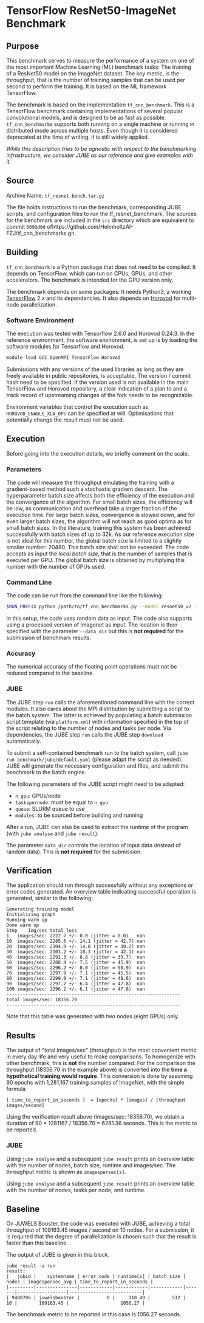 # TensorFlow ResNet50-ImageNet Benchmark

## Purpose

This benchmark serves to measure the performance of a system on one of the most important Machine Learning (ML) benchmark tasks: The training of a ResNet50 model on the ImageNet dataset. The key metric, is the throughput, that is the number of training samples that can be used per second to perform the training. It is based on the ML framework TensorFlow.

The benchmark is based on the implementation `tf_cnn_benchmark`. This is a TensorFlow benchmark containing implementations of several popular convolutional models, and is designed to be as fast as possible. `tf_cnn_benchmark`s supports both running on a single machine or running in distributed mode across multiple hosts. Even though it is considered deprecated at the time of writing, it is still widely applied.

_While this description tries to be agnostic with respect to the benchmarking infrastructure, we consider JUBE as our reference and give examples with it._

## Source

Archive Name: `tf_resnet-bench.tar.gz`

The file holds instructions to run the benchmark, corresponding JUBE scripts, and
configuration files to run the tf_resnet_benchmark. The sources
for the benchmark are included in the `src` directory which are equivalent to commit `6099d0d` ofhttps://github.com/HelmholtzAI-FZJ/tf_cnn_benchmarks.git.

## Building

`tf_cnn_benchmark` is a Python package that does not need to be compiled. It depends on  TensorFlow, which can run on CPUs, GPUs, and other accelerators. The benchmark is intended for the GPU version only.

The benchmark depends on some packages: It needs Python3, a working [TensorFlow](https://www.tensorflow.org) 2.x and its dependencies. It also depends on [Horovod](https://horovod.readthedocs.io) for multi-node parallelization. 

### Software Environment

The execution was tested with Tensorflow 2.6.0 and Horovod 0.24.3. In the reference environment, the software environment, is set up is by loading the software modules for Tensorflow and Horovod.
```bash
module load GCC OpenMPI TensorFlow Horovod
```

Submissions with any versions of the used libraries as long as they are freely available in public repositories, is acceptable. The version / commit hash need to be specified. If the version used is not available in the main TensorFlow and Horovod repository, a clear indication of a plan to and a track record of upstreaming changes of the fork needs to be recognizable.

Environment variables that control the execution such as `HOROVOD_ENABLE_XLA_OPS` can be specified at will.  Optimisations that potentially change the result must not be used.

## Execution

Before going into the execution details, we briefly comment on the scale.

### Parameters

The code will measure the throughput emulating the training with a gradient-based method such a stochastic gradient descent. The hyperparameter batch size affects both the efficiency of the execution and the convergence of the algorithm. For small batch sizes, the efficiency will be low, as communication and overhead take a larger fraction of the execution time. For large batch sizes, convergence is slowed down, and for even larger batch sizes, the algorithm will not reach as good optima as for small batch sizes. In the literature, training this system has been achieved successfully with batch sizes of up to 32k. As our reference execution size is not ideal for this number, the global batch size is limited to a slightly smaller number: 20480. This batch size shall not be exceeded. The code accepts as input the _local batch size_, that is the number of samples that is executed per GPU. The global batch size is obtained by multiplying this number with the number of GPUs used. 

### Command Line

The code can be run from the command line like the following:

```bash
$RUN_PREFIX python /path/to/tf_cnn_benchmarks.py --model resnet50_v2 --batch_size 512 -variable_update horovod --use_fp16=True --xla_compile=True
```
In this setup, the code uses random data as input. The code also supports using a processed version of Imagenet as input. The location is then specified with the parameter `--data_dir` but this is **not required** for the submission of benchmark results.  

### Accuracy

The numerical accuracy of the floating point operations must not be reduced compared to the baseline. 

### JUBE

The JUBE step `run` calls the aforementioned command line with the correct modules. It also cares about the MPI distribution by submitting a script to the batch system. The latter is achieved by populating a batch submission script template (via `platform.xml`) with information specified in the top of the script relating to the number of nodes and tasks per node. Via dependencies, the JUBE step `run` calls the JUBE step `download` automatically.

To submit a self-contained benchmark run to the batch system, call `jube run benchmark/jube/default.yaml` (please adapt the script as needed). JUBE will generate the necessary configuration and files, and submit the benchmark to the batch engine.

The following parameters of the JUBE script might need to be adapted:
- `n_gpu`: GPUs/node
- `taskspernode`: must be equal to `n_gpu`
- `queue`: SLURM queue to use
- `modules`: to be sourced before building and running

After a run, JUBE can also be used to extract the runtime of the program (with
`jube analyse` and `jube result`).

The parameter `data_dir` controls the location of input data (instead of random data). This is **not required** for the submission.

## Verification

The application should run through successfully without any exceptions or error
codes generated. An overview table indicating successful operation is generated,
similar to the following:

```
Generating training model
Initializing graph
Running warm up
Done warm up
Step	Img/sec	total_loss
1	images/sec: 2222.7 +/- 0.0 (jitter = 0.0)	nan
10	images/sec: 2285.6 +/- 14.1 (jitter = 42.7)	nan
20	images/sec: 2304.9 +/- 14.0 (jitter = 30.2)	nan
30	images/sec: 2303.2 +/- 10.3 (jitter = 42.1)	nan
40	images/sec: 2292.3 +/- 8.8 (jitter = 39.7)	nan
50	images/sec: 2288.4 +/- 7.5 (jitter = 45.9)	nan
60	images/sec: 2296.2 +/- 8.0 (jitter = 50.9)	nan
70	images/sec: 2297.9 +/- 7.1 (jitter = 45.5)	nan
80	images/sec: 2299.9 +/- 7.1 (jitter = 48.6)	nan
90	images/sec: 2297.7 +/- 6.4 (jitter = 47.8)	nan
100	images/sec: 2296.2 +/- 6.1 (jitter = 47.8)	nan
----------------------------------------------------------------
total images/sec: 18356.70
----------------------------------------------------------------
```
Note that this table was generated with two nodes (eight GPUs) only. 

## Results

The output of "total images/sec" (throughput) is the most convenient metric in every day life and very useful to make comparisons. To homogenize with other benchmark, this is **not** the number compared. For the comparison the throughput (18356.70 in the example above) is converted into the **time a hypothetical training would require**. This conversion is done by assuming 90 epochs with 1,281,167 training samples of ImageNet, with the simple formula
```
[ time_to_report_in_seconds ]  = [epochs] * [images] / [throughput images/second]
```
Using the verification result above (images/sec: 18356.70), we obtain a duration of 90 * 1281167 / 18356.70 = 6281.36 seconds. This is the metric to be reported. 

### JUBE

Using `jube analyse` and a subsequent `jube result` prints an overview table
with the number of nodes, batch size, runtime and images/sec. The throughput metric is
shown as `imagespersec[s]`.

Using `jube analyse` and a subsequent `jube result` prints an overview table
with the number of nodes, tasks per node, and runtime.

## Baseline

On JUWELS Booster, the code was executed with JUBE, achieving a total throughput of 109163.45 images / second on 10 nodes.
For a submission, it is required that the degree of parallelization is chosen such that the result is faster than this baseline. 

The output of JUBE is given in this block. 
```
jube result -a run
result:
|   jobid |    systemname | error_code | runtime[s] | batch_size | nodes | imagespersec_avg | time_to_report_in_seconds |
|---------|---------------|------------|------------|------------|-------|------------------|---------------------------|
| 9480786 | juwelsbooster |          0 |     110.49 |        512 |    10 |        109163.45 |                   1056.27 |

```
The benchmark metric to be reported in this case is 1056.27 seconds.
